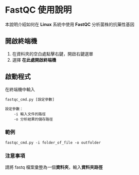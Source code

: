 # FastQC 使用說明

本說明介紹如何在 **Linux** 系統中使用 **FastQC** 分析菌株的抗藥性基因

## 開啟終端機

 1. 在資料夾的空白處點擊右鍵，開啟右鍵選單
 2. 選擇 **在此處開啟終端機**

## 啟動程式

在終端機中輸入

```
fastqc_cmd.py [設定參數]

設定參數：
	-i 輸入文件的路徑
	-o 分析結果的儲存路徑
``` 

### 範例

```
fastqc_cmd.py -i folder_of_file -o outfolder
```

### 注意事項

請將 fastq 檔案彙整為一個**資料夾**，輸入**資料夾路徑**

<!--stackedit_data:
eyJoaXN0b3J5IjpbMTM3NjIwNzQyMyw2NTg4ODk5NThdfQ==
-->